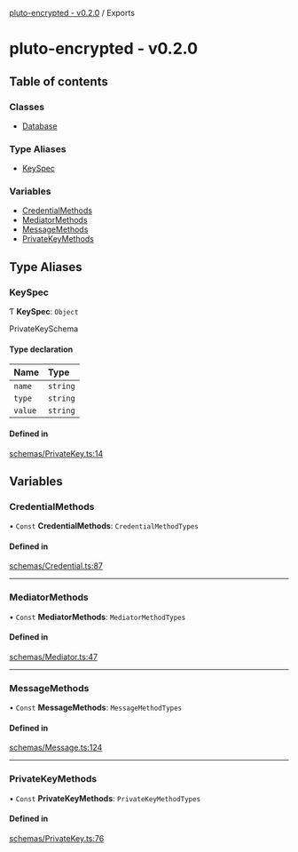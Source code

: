 [pluto-encrypted - v0.2.0](README.md) / Exports

# pluto-encrypted - v0.2.0

## Table of contents

### Classes

- [Database](classes/Database.md)

### Type Aliases

- [KeySpec](modules.md#keyspec)

### Variables

- [CredentialMethods](modules.md#credentialmethods)
- [MediatorMethods](modules.md#mediatormethods)
- [MessageMethods](modules.md#messagemethods)
- [PrivateKeyMethods](modules.md#privatekeymethods)

## Type Aliases

### KeySpec

Ƭ **KeySpec**: `Object`

PrivateKeySchema

#### Type declaration

| Name | Type |
| :------ | :------ |
| `name` | `string` |
| `type` | `string` |
| `value` | `string` |

#### Defined in

[schemas/PrivateKey.ts:14](https://github.com/elribonazo/pluto-encrypted/blob/3641f0d/packages/database/src/schemas/PrivateKey.ts#L14)

## Variables

### CredentialMethods

• `Const` **CredentialMethods**: `CredentialMethodTypes`

#### Defined in

[schemas/Credential.ts:87](https://github.com/elribonazo/pluto-encrypted/blob/3641f0d/packages/database/src/schemas/Credential.ts#L87)

___

### MediatorMethods

• `Const` **MediatorMethods**: `MediatorMethodTypes`

#### Defined in

[schemas/Mediator.ts:47](https://github.com/elribonazo/pluto-encrypted/blob/3641f0d/packages/database/src/schemas/Mediator.ts#L47)

___

### MessageMethods

• `Const` **MessageMethods**: `MessageMethodTypes`

#### Defined in

[schemas/Message.ts:124](https://github.com/elribonazo/pluto-encrypted/blob/3641f0d/packages/database/src/schemas/Message.ts#L124)

___

### PrivateKeyMethods

• `Const` **PrivateKeyMethods**: `PrivateKeyMethodTypes`

#### Defined in

[schemas/PrivateKey.ts:76](https://github.com/elribonazo/pluto-encrypted/blob/3641f0d/packages/database/src/schemas/PrivateKey.ts#L76)
